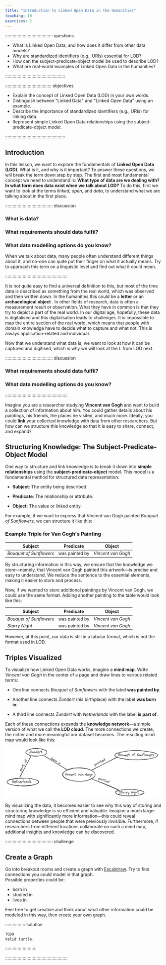 ```yaml
---
title: "Introduction to Linked Open Data in the Humanities"
teaching: 10
exercises: 2
---
```


:::::::::::::::::::::::::::::::::::::: questions 

- What is Linked Open Data, and how does it differ from other data models?
- Why are standardized identifiers (e.g., URIs) essential for LOD?
- How can the subject-predicate-object model be used to describe LOD?
- What are real-world examples of Linked Open Data in the humanities?

::::::::::::::::::::::::::::::::::::::::::::::::

::::::::::::::::::::::::::::::::::::: objectives

- Explain the concept of Linked Open Data (LOD) in your own words.
- Distinguish between "Linked Data" and "Linked Open Data" using an example.
- Describe the importance of standardized identifiers (e.g., URIs) for linking data.
- Represent simple Linked Open Data relationships using the subject-predicate-object model.

::::::::::::::::::::::::::::::::::::::::::::::::

## Introduction

In this lesson, we want to explore the fundamentals of **Linked Open Data (LOD)**. What is it, and why is it important? To answer these questions, we will break the term down step by step. The first and most fundamental concept we need to understand is: **What type of data are we dealing with? In what form does data exist when we talk about LOD?**  To do this, first we want to look at the terms *linked*, *open*, and *data*, to understand what we are talking about in the first place.

:::::::::::::::::::::::::::::::::::::: discussion

### What is data?
### What requirements should data fulfil?
### What data modelling options do you know?

When we talk about data, many people often understand different things about it, and no-one can quite put their finger on what it actually means. Try to approach this term on a linguistic level and find out what it could mean. 

::::::::::::::::::::::::::::::::::::::::::::::::::

It is not quite easy to find a universal definition to this, but most of the time data is described as something from the real world, which was observed and then written down. In the humanities this could be a **letter** or an **archaeological object** . In other fields of research, data is often a measurement result or observation. What they have in common is that they try to depict a part of the real world. In our digital age, hopefully, these data is digitalised and this digitalisation leads to challenges. It is impossible to map the entire section of the real world, which means that people with domain knowledge have to decide what to capture and what not. This is always application-related and individual. 

Now that we understand what data is, we want to look at how it can be captured and digitised, which is why we will look at the L from LOD next.


:::::::::::::::::::::::::::::::::::::: discussion

### What requirements should data fulfil?
### What data modelling options do you know?

::::::::::::::::::::::::::::::::::::::::::::::::::


Imagine you are a researcher studying **Vincent van Gogh** and want to build a collection of information about him. You could gather details about his paintings, his friends, the places he visited, and much more. Ideally, you could **link** your collected knowledge with data from other researchers. But how can we structure this knowledge so that it is easy to share, connect, and expand?  


## Structuring Knowledge: The Subject-Predicate-Object Model  

One way to structure and link knowledge is to break it down into **simple relationships** using the **subject-predicate-object** model. This model is a fundamental method for structured data representation:  

- **Subject**: The entity being described.  

- **Predicate**: The relationship or attribute.  

- **Object**: The value or linked entity.  

For example, if we want to express that Vincent van Gogh painted *Bouquet of Sunflowers*, we can structure it like this:  

### Example Triple for Van Gogh's Painting  


| Subject                 | Predicate      | Object             |
| ----------------------- | -------------- | ------------------ |
| *Bouquet of Sunflowers* | was painted by | *Vincent van Gogh* |


By structuring information in this way, we ensure that the knowledge we store—namely, that Vincent van Gogh painted this artwork—is precise and easy to understand. We reduce the sentence to the essential elements, making it easier to store and process.  

Now, if we wanted to store additional paintings by Vincent van Gogh, we could use the same format. Adding another painting to the table would look like this:  


| Subject                 | Predicate      | Object             |
| ----------------------- | -------------- | ------------------ |
| *Bouquet of Sunflowers* | was painted by | *Vincent van Gogh* |
| *Starry Night*          | was painted by | *Vincent van Gogh* |



However, at this point, our data is still in a tabular format, which is not the format used in LOD.  


## Triples Visualized

To visualize how Linked Open Data works, imagine a **mind map**. Write *Vincent van Gogh* in the center of a page and draw lines to various related terms:  

- One line connects *Bouquet of Sunflowers* with the label **was painted by**.  

- Another line connects *Zundert* (his birthplace) with the label **was born in**.  

- A third line connects *Zundert* with *Netherlands* with the label **is part of**.  

Each of these connections expands the **knowledge network**—a simple version of what we call the **LOD cloud**. The more connections we create, the richer and more meaningful our dataset becomes. The resulting mind map would look like this:  


![](fig/mind_map_example.png)



By visualizing the data, it becomes easier to see why this way of storing and structuring knowledge is so efficient and valuable. Imagine a much larger mind map with significantly more information—this could reveal connections between people that were previously invisible. Furthermore, if researchers from different locations collaborate on such a mind map, additional insights and knowledge can be discovered.  

:::::::::::::::::::::::::::::::::::::: challenge  

## Create a Graph  

Go into breakout rooms and create a graph with [Excalidraw](https://excalidraw.com/). Try to find connections you could model in that graph.  
Possible properties could be:  

- born in  
- studied in  
- lives in  

Feel free to get creative and think about what other information could be modeled in this way, then create your own graph.  


:::::::::::::::: solution


```
TODO
Valid turtle.
```

:::::::::::::::::::::::::

::::::::::::::::::::::::::::::::::::::::::::::::::  





